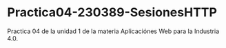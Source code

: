 # Practica04-230389-SesionesHTTP
Practica 04 de la unidad 1 de la materia Aplicaciónes Web para la Industria 4.0.
